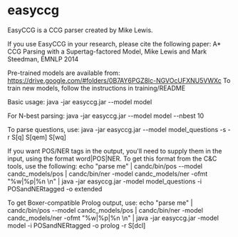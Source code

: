 easyccg
=======

EasyCCG is a CCG parser created by Mike Lewis.

If you use EasyCCG in your research, please cite the following paper: A* CCG Parsing with a Supertag-factored Model, Mike Lewis and Mark Steedman, EMNLP 2014

Pre-trained models are available from: https://drive.google.com/#folders/0B7AY6PGZ8lc-NGVOcUFXNU5VWXc
To train new models, follow the instructions in training/README

Basic usage:
    java -jar easyccg.jar --model model

For N-best parsing:
    java -jar easyccg.jar --model model --nbest 10

To parse questions, use:
    java -jar easyccg.jar --model model_questions -s -r S[q] S[qem] S[wq]

If you want POS/NER tags in the output, you'll need to supply them in the input, using the format word|POS|NER. To get this format from the C&C tools, use the following:
    echo "parse me" | candc/bin/pos --model candc_models/pos | candc/bin/ner -model candc_models/ner -ofmt "%w|%p|%n \n" | java -jar easyccg.jar -model model_questions -i POSandNERtagged -o extended

To get Boxer-compatible Prolog output, use:
    echo "parse me" | candc/bin/pos --model candc_models/pos | candc/bin/ner -model candc_models/ner -ofmt "%w|%p|%n \n" | java -jar easyccg.jar -model model -i POSandNERtagged -o prolog -r S[dcl]
